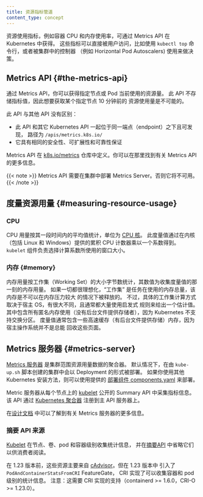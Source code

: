 ```yaml
---
title: 资源指标管道
content_type: concept
---
```

<!--
reviewers:
- fgrzadkowski
- piosz
title: Resource metrics pipeline
content_type: concept
-->

<!-- overview -->

<!--
Resource usage metrics, such as container CPU and memory usage,
are available in Kubernetes through the Metrics API. These metrics can be accessed either directly
by the user with the `kubectl top` command, or by a controller in the cluster, for example
Horizontal Pod Autoscaler, to make decisions.
-->
资源使用指标，例如容器 CPU 和内存使用率，可通过 Metrics API 在 Kubernetes 中获得。
这些指标可以直接被用户访问，比如使用 `kubectl top` 命令行，或者被集群中的控制器
（例如 Horizontal Pod Autoscalers) 使用来做决策。

<!-- body -->

<!--
## The Metrics API

Through the Metrics API, you can get the amount of resource currently used
by a given node or a given pod. This API doesn't store the metric values,
so it's not possible, for example, to get the amount of resources used by a
given node 10 minutes ago.
-->
## Metrics API   {#the-metrics-api}

通过 Metrics API，你可以获得指定节点或 Pod 当前使用的资源量。
此 API 不存储指标值，因此想要获取某个指定节点 10 分钟前的
资源使用量是不可能的。

<!--
The API is no different from any other API:
-->
此 API 与其他 API 没有区别：

<!--
- it is discoverable through the same endpoint as the other Kubernetes APIs under the path: `/apis/metrics.k8s.io/`
- it offers the same security, scalability, and reliability guarantees
-->
- 此 API 和其它 Kubernetes API 一起位于同一端点（endpoint）之下且可发现，
  路径为 `/apis/metrics.k8s.io/` 
- 它具有相同的安全性、可扩展性和可靠性保证

<!--
The API is defined in [k8s.io/metrics](https://github.com/kubernetes/metrics/blob/master/pkg/apis/metrics/v1beta1/types.go)
repository. You can find more information about the API there.
-->
Metrics API 在 [k8s.io/metrics](https://github.com/kubernetes/metrics/blob/master/pkg/apis/metrics/v1beta1/types.go)
仓库中定义。你可以在那里找到有关 Metrics API 的更多信息。

<!--
The API requires metrics server to be deployed in the cluster. Otherwise it will be not available.
-->
{{< note >}}
Metrics API 需要在集群中部署 Metrics Server。否则它将不可用。
{{< /note >}}

<!--
## Measuring Resource Usage

### CPU

CPU is reported as the average usage, in
[CPU cores](/docs/concepts/configuration/manage-resources-containers/#meaning-of-cpu),
over a period of time. This value is derived by taking a rate over a cumulative CPU counter
provided by the kernel (in both Linux and Windows kernels).
The kubelet chooses the window for the rate calculation.
-->
## 度量资源用量   {#measuring-resource-usage}

### CPU

CPU 用量按其一段时间内的平均值统计，单位为
[CPU 核](/zh/docs/concepts/configuration/manage-resources-containers/#meaning-of-cpu)。
此度量值通过在内核（包括 Linux 和 Windows）提供的累积 CPU 计数器乘以一个系数得到。
`kubelet` 组件负责选择计算系数所使用的窗口大小。

<!--
### Memory

Memory is reported as the working set, in bytes, at the instant the metric was collected.
In an ideal world, the "working set" is the amount of memory in-use that cannot be freed under memory pressure.
However, calculation of the working set varies by host OS, and generally makes heavy use of heuristics to produce an estimate.
It includes all anonymous (non-file-backed) memory since Kubernetes does not support swap.
The metric typically also includes some cached (file-backed) memory, because the host OS cannot always reclaim such pages.
-->
### 内存  {#memory}

内存用量按工作集（Working Set）的大小字节数统计，其数值为收集度量值的那一刻的内存用量。
如果一切都很理想化，“工作集” 是任务在使用的内存总量，该内存是不可以在内存压力较大
的情况下被释放的。
不过，具体的工作集计算方式取决于宿主 OS，有很大不同，且通常都大量使用启发式
规则来给出一个估计值。
其中包含所有匿名内存使用（没有后台文件提供存储者），因为 Kubernetes 不支持交换分区。
度量值通常包含一些高速缓存（有后台文件提供存储）内存，因为宿主操作系统并不是总能
回收这些页面。

<!--
## Metrics Server

[Metrics Server](https://github.com/kubernetes-sigs/metrics-server) is a cluster-wide aggregator of resource usage data.
By default, it is deployed in clusters created by `kube-up.sh` script
as a Deployment object. If you use a different Kubernetes setup mechanism you can deploy it using the provided
[deployment components.yaml](https://github.com/kubernetes-sigs/metrics-server/releases) file.
-->
## Metrics 服务器    {#metrics-server}

[Metrics 服务器](https://github.com/kubernetes-sigs/metrics-server)
是集群范围资源用量数据的聚合器。
默认情况下，在由 `kube-up.sh` 脚本创建的集群中会以 Deployment 的形式被部署。
如果你使用其他 Kubernetes 安装方法，则可以使用提供的
[部署组件 components.yaml](https://github.com/kubernetes-incubator/metrics-server/tree/master/deploy)
来部署。

<!--
Metric server collects metrics from the Summary API, exposed by
[Kubelet](/docs/reference/command-line-tools-reference/kubelet/) on each node, and is registered with the main API server via
[Kubernetes aggregator](/docs/concepts/extend-kubernetes/api-extension/apiserver-aggregation/).
-->
Metric 服务器从每个节点上的 [kubelet](/zh/docs/reference/command-line-tools-reference/kubelet/)
公开的 Summary API 中采集指标信息。
该 API 通过
[Kubernetes 聚合器](/zh/docs/concepts/extend-kubernetes/api-extension/apiserver-aggregation/)
注册到主 API 服务器上。

<!--
Learn more about the metrics server in
[the design doc](https://github.com/kubernetes/community/blob/master/contributors/design-proposals/instrumentation/metrics-server.md).
-->
在[设计文档](https://github.com/kubernetes/community/blob/master/contributors/design-proposals/instrumentation/metrics-server.md)
中可以了解到有关 Metrics 服务器的更多信息。

<!--
### Summary API Source

The [Kubelet](/docs/reference/command-line-tools-reference/kubelet/) gathers stats at node, volume, pod and container level, and omits
them in the [Summary API](https://github.com/kubernetes/kubernetes/blob/7d309e0104fedb57280b261e5677d919cb2a0e2d/staging/src/k8s.io/kubelet/pkg/apis/stats/v1alpha1/types.go)
for consumers to read.
-->

### 摘要 API 来源

[Kubelet](/zh/docs/reference/command-line-tools-reference/kubelet/) 在节点、卷、pod 和容器级别收集统计信息，
并在[摘要API](https://github.com/kubernetes/kubernetes/blob/7d309e0104fedb57280b261e5677d919cb2a0e2d/staging/src/k8s.io/kubelet/pkg/apis/stats/v1alpha1/types.go) 
中省略它们以供消费者阅读。

<!--
Pre-1.23, these resources have been primarily gathered from [cAdvisor](https://github.com/google/cadvisor). However, in 1.23 with the
introduction of the `PodAndContainerStatsFromCRI` FeatureGate, container and pod level stats can be gathered by the CRI implementation.
Note: this also requires support from the CRI implementations (containerd >= 1.6.0, CRI-O >= 1.23.0).
-->

在 1.23 版本前，这些资源主要来自 [cAdvisor](https://github.com/google/cadvisor)。但在 1.23 版本中
引入了 `PodAndContainerStatsFromCRI` FeatureGate，
CRI 实现了可以收集容器和 pod 级别的统计信息。
注意：这需要 CRI 实现的支持（containerd >= 1.6.0，CRI-O >= 1.23.0）。

